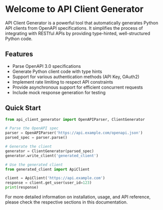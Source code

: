 # Welcome to API Client Generator

API Client Generator is a powerful tool that automatically generates Python API clients from OpenAPI specifications. It simplifies the process of integrating with RESTful APIs by providing type-hinted, well-structured Python code.

## Features

- Parse OpenAPI 3.0 specifications
- Generate Python client code with type hints
- Support for various authentication methods (API Key, OAuth2)
- Implement rate limiting to respect API constraints
- Provide asynchronous support for efficient concurrent requests
- Include mock response generation for testing

## Quick Start

```python
from api_client_generator import OpenAPIParser, ClientGenerator

# Parse the OpenAPI spec
parser = OpenAPIParser('https://api.example.com/openapi.json')
parsed_spec = parser.parse()

# Generate the client
generator = ClientGenerator(parsed_spec)
generator.write_client('generated_client')

# Use the generated client
from generated_client import ApiClient

client = ApiClient('https://api.example.com')
response = client.get_user(user_id=123)
print(response)
```

For more detailed information on installation, usage, and API reference, please check the respective sections in this documentation.